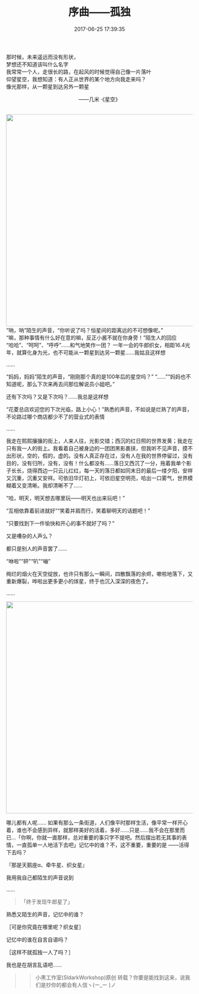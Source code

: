 ﻿---
title: 序曲——孤独
url: 341.html
id: 341
categories:
  - 特色
date: 2017-06-25 17:39:35
tags:
  - 曲系列
  - 异想
---

那时候，未来遥远而没有形状， <br />梦想还不知道该叫什么名字 <br />我常常一个人，走很长的路，在起风的时候觉得自己像一片落叶<br /> 仰望星空，我想知道：有人正从世界的某个地方向我走来吗？ <br />像光那样，从一颗星到达另外一颗星<br />
<center>  ——几米 ·《星空》</center><br />

<img class="alignnone wp-image-388 size-full" title="欢迎光临花菱百货总店！" src="https://cdn.jsdelivr.net/gh/sldarkwd/pictures@8d78d51/articles/341-1.png" alt="" layer-index="0" width="1100" height="571"><!--more-->
<br /> “呐，呐”陌生的声音，“你听说了吗？恒星间的距离远的不可想像呢。”   
“嘛，那种事情有什么好在意的嘛，反正小酱不就在你身旁！”陌生人的回应  
“哈哈”、“呵呵”、“呼呼”……和气地笑作一团？ 
一年一会的牛郎织女，相距16.4光年，就算化身为光，也不可能从一颗星到达另一颗星……我姑且这样想  

…… 

“妈妈，妈妈”陌生的声音，“刚刚那个真的是100年后的星空吗？”
“……”“妈妈也不知道呢，那么下次来再去问那位解说员小姐吧。” 

还有下次吗？又是下次吗？……我总是这样想 

“花菱总店欢迎您的下次光临，路上小心！”熟悉的声音，不如说是烂熟了的声音，不论路过哪个商店都少不了的营业式的表情 

…… 

我走在熙熙攘攘的街上，人来人往，光影交错；西沉的红日照的世界发黄；我走在只有我一人的街上。我看着自己被身边的一团团黑影裹挟，但我听不见声音，摸不出形状，空的，假的，虚的。没有人真正存在过，没有人在我的世界停留过，没有目的，没有归所，没有，没有！什么都没有……落日又西沉了一分，拖着我单个影子长长，烧得西边一只云儿红红，每一天的落日都如同末日的最后一缕夕阳，安祥又沉重，沉重又安祥。可依旧华灯初上，可依旧星空明亮，哈出一口雾气，世界模糊着又变清晰。我却清晰不了…… 

“哈，明天，明天想去哪里玩——明天也出来玩吧！”

“互相依靠着前进就好”“笑着并肩而行，笑着聊明天的话题吧！”

“只要找到下一件愉快和开心的事不就好了吗？” 

又是嘈杂的人声么？ 

都只是别人的声音罢了……

“咻啦”“砰”“叭”“嘣” 

绚烂的烟火在天空绽放，也许只有那么一瞬间，四散飘落的余烬，嗽啦地落下，又重新爆裂，哗啦出更多更小的煫星，终于也沉入深深的夜色了。 

…… 

<img class="alignnone wp-image-389 size-full" title="“话说回来，开始变冷了呢”“不，就要入春了”" src="https://cdn.jsdelivr.net/gh/sldarkwd/pictures@8d78d51/articles/341-2.png" alt="" layer-index="1" width="1100" height="571">

哪儿都有人呢…… 如果有那么一条街道，人们像平时那样生活，像平常一样开心着，谁也不会感到异样，就那样美好的活着，多好……只是……我不会在那里而已…「你啊，你就一直那样，总对重要的事只字不提吧。然后摆出若无其事的表情，一直孤单一人地活下去吧」记忆中的谁？不，这不重要，重要的是 ——活得下去吗？ 

『那是天鹅座α、牵牛星、织女星』 

我用我自己都陌生的声音说到

 ……

>「终于发现牛郎星了」 

熟悉又陌生的声音，记忆中的谁？ 

［可是你究竟在哪里呢？织女星］ 

记忆中的谁在自言自语吗？ 

［这样不就孤独一人了吗？］ 

我也是在胡言乱语吧……  

>>小黑工作室(SldarkWorkshop)原创 转载？你要是能找到这来，说我们是抄你的都会有人信ヽ(ー_ー )ノ